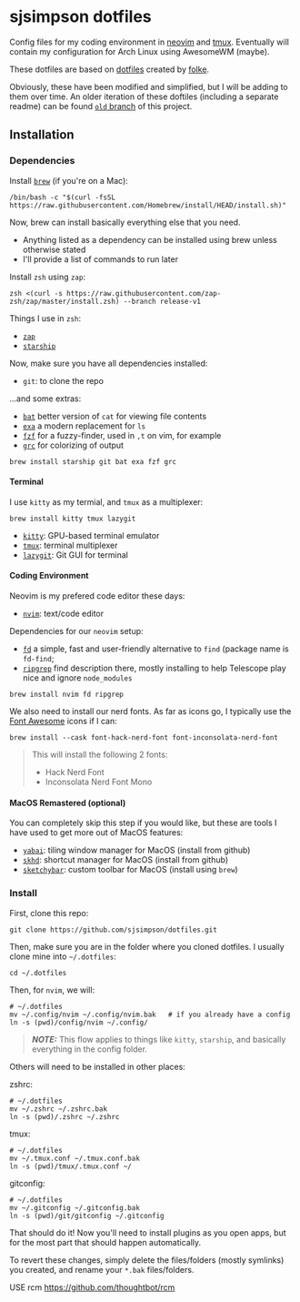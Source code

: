 # sjsimpson dotfiles

Config files for my coding environment in [neovim](https://neovim.io) and [tmux](https://github.com/tmux/tmux/wiki).
Eventually will contain my configuration for Arch Linux using AwesomeWM (maybe).

These dotfiles are based on [dotfiles](https://github.com/folke/dot) created by [folke](https://github.com/folke).

Obviously, these have been modified and simplified, but I will be adding to them over time.
An older iteration of these doftiles (including a separate readme) can be found [`old` branch](https://github.com/sjsimpson/dotfiles/tree/old) of this project.

## Installation

### Dependencies

Install [`brew`](https://brew.sh/) (if you're on a Mac):

```shell
/bin/bash -c "$(curl -fsSL https://raw.githubusercontent.com/Homebrew/install/HEAD/install.sh)"
```

Now, brew can install basically everything else that you need.

- Anything listed as a dependency can be installed using brew unless otherwise stated
- I'll provide a list of commands to run later

Install `zsh` using `zap`:

```shell
zsh <(curl -s https://raw.githubusercontent.com/zap-zsh/zap/master/install.zsh) --branch release-v1
```

Things I use in `zsh`:

- [`zap`](https://github.com/zap-zsh/zap)
- [`starship`](https://starship.rs/)

Now, make sure you have all dependencies installed:

- `git`: to clone the repo

...and some extras:

- [`bat`](https://github.com/sharkdp/bat) better version of `cat` for viewing file contents
- [`exa`](https://the.exa.website) a modern replacement for `ls`
- [`fzf`](https://github.com/junegunn/fzf) for a fuzzy-finder, used in `,t` on vim, for example
- [`grc`](https://github.com/garabik/grc) for colorizing of output

```shell
brew install starship git bat exa fzf grc
```

#### Terminal

I use `kitty` as my termial, and `tmux` as a multiplexer:

```shell
brew install kitty tmux lazygit
```

- [`kitty`](https://sw.kovidgoyal.net/kitty/): GPU-based terminal emulator
- [`tmux`](https://github.com/tmux/tmux/wiki): terminal multiplexer
- [`lazygit`](https://github.com/jesseduffield/lazygit/): Git GUI for terminal

#### Coding Environment

Neovim is my prefered code editor these days:

- [`nvim`](https://neovim.io/): text/code editor

Dependencies for our `neovim` setup:

- [`fd`](https://github.com/sharkdp/fd) a simple, fast and user-friendly alternative to `find` (package name is `fd-find`;
- [`ripgrep`](https://github.com/BurntSushi/ripgrep) find description there, mostly installing to help Telescope play nice and ignore `node_modules`

```shell
brew install nvim fd ripgrep
```

We also need to install our nerd fonts. As far as icons go, I typically use the [Font Awesome](https://fontawesome.com/) icons if I can:

```shell
brew install --cask font-hack-nerd-font font-inconsolata-nerd-font
```

> This will install the following 2 fonts:
>
> - Hack Nerd Font
> - Inconsolata Nerd Font Mono

#### MacOS Remastered (optional)

You can completely skip this step if you would like, but these are tools I have used to get more out of MacOS features:

- [`yabai`](https://github.com/koekeishiya/yabai): tiling window manager for MacOS (install from github)
- [`skhd`](https://github.com/koekeishiya/skhd): shortcut manager for MacOS (install from github)
- [`sketchybar`](https://github.com/felixkratz/sketchybar): custom toolbar for MacOS (install using `brew`)

### Install

First, clone this repo:

```shell
git clone https://github.com/sjsimpson/dotfiles.git
```

Then, make sure you are in the folder where you cloned dotfiles. I usually clone mine into `~/.dotfiles`:

```shell
cd ~/.dotfiles
```

Then, for `nvim`, we will:

```shell
# ~/.dotfiles
mv ~/.config/nvim ~/.config/nvim.bak   # if you already have a config
ln -s (pwd)/config/nvim ~/.config/
```

> **_NOTE:_** This flow applies to things like `kitty`, `starship`, and basically everything in the config folder.

Others will need to be installed in other places:

zshrc:

```shell
# ~/.dotfiles
mv ~/.zshrc ~/.zshrc.bak
ln -s (pwd)/.zshrc ~/.zshrc
```

tmux:

```shell
# ~/.dotfiles
mv ~/.tmux.conf ~/.tmux.conf.bak
ln -s (pwd)/tmux/.tmux.conf ~/
```

gitconfig:

```shell
# ~/.dotfiles
mv ~/.gitconfig ~/.gitconfig.bak
ln -s (pwd)/git/gitconfig ~/.gitconfig
```

That should do it! Now you'll need to install plugins as you open apps, but for the most part that should happen automatically.

To revert these changes, simply delete the files/folders (mostly symlinks) you created, and rename your `*.bak` files/folders.

USE rcm https://github.com/thoughtbot/rcm
